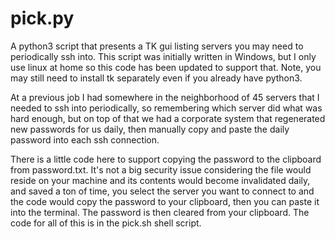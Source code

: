 # pick.py

A python3 script that presents a TK gui listing servers you may need to periodically ssh into.
This script was initially written in Windows, but I only use linux at home so this code has been updated to support that. Note, you may still need to install tk separately even if you already have python3.

At a previous job I had somewhere in the neighborhood of 45 servers that I needed to ssh into periodically, so remembering which server did what was hard enough, but on top of that we had a corporate system that regenerated new passwords for us daily, then manually copy and paste the daily password into each ssh connection.

There is a little code here to support copying the password to the clipboard from password.txt. It's not a big security issue considering the file would reside on your machine and its contents would become invalidated daily, and saved a ton of time, you select the server you want to connect to and the code would copy the password to your clipboard, then you can paste it into the terminal. The password is then cleared from your clipboard. The code for all of this is in the pick.sh shell script.
